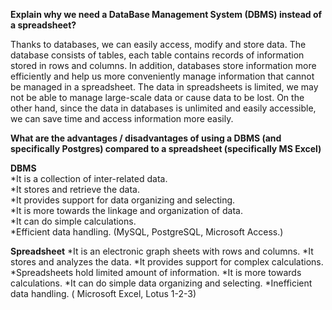 **Explain why we need a DataBase Management System (DBMS) instead of a spreadsheet?**

  Thanks to databases, we can easily access, modify and store data. The database consists of tables, each table contains records of information stored in rows and columns. 
 In addition, databases store information more efficiently and help us more conveniently manage information that cannot be managed in a spreadsheet. 
 The data in spreadsheets is limited, we may not be able to manage large-scale data or cause data to be lost.
 On the other hand, since the data in databases is unlimited and easily accessible, we can save time and access information more easily.
 
 
 **What are the advantages / disadvantages of using a DBMS (and specifically Postgres) compared to a spreadsheet (specifically MS Excel)**
      
 **DBMS**                                                   
 *It is a collection of inter-related data.                            
 *It stores and retrieve the data.                                     
 *It provides support for data organizing and selecting.               
 *It is more towards the linkage and organization of data.             
 *It can do simple calculations.                                       
 *Efficient data handling. (MySQL, PostgreSQL, Microsoft Access.)     


**Spreadsheet**
  *It is an electronic graph sheets with rows and columns.
  *It stores and analyzes the data.
  *It provides support for complex calculations.
  *Spreadsheets hold limited amount of information.
  *It is more towards calculations.
  *It can do simple data organizing and selecting.
  *Inefficient data handling. ( Microsoft Excel, Lotus 1-2-3)









